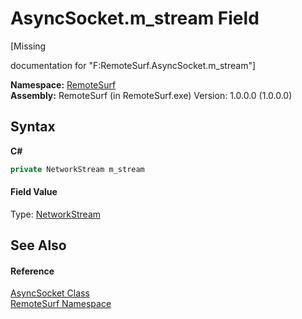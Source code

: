 # AsyncSocket.m_stream Field
 

\[Missing <summary> documentation for "F:RemoteSurf.AsyncSocket.m_stream"\]

**Namespace:**&nbsp;<a href="N_RemoteSurf">RemoteSurf</a><br />**Assembly:**&nbsp;RemoteSurf (in RemoteSurf.exe) Version: 1.0.0.0 (1.0.0.0)

## Syntax

**C#**<br />
``` C#
private NetworkStream m_stream
```


#### Field Value
Type: <a href="http://msdn2.microsoft.com/en-us/library/z2xae4f4" target="_blank">NetworkStream</a>

## See Also


#### Reference
<a href="T_RemoteSurf_AsyncSocket">AsyncSocket Class</a><br /><a href="N_RemoteSurf">RemoteSurf Namespace</a><br />
